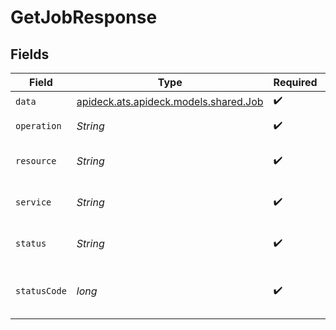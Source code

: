 # GetJobResponse


## Fields

| Field                                                               | Type                                                                | Required                                                            | Description                                                         | Example                                                             |
| ------------------------------------------------------------------- | ------------------------------------------------------------------- | ------------------------------------------------------------------- | ------------------------------------------------------------------- | ------------------------------------------------------------------- |
| `data`                                                              | [apideck.ats.apideck.models.shared.Job](../../models/shared/Job.md) | :heavy_check_mark:                                                  | N/A                                                                 |                                                                     |
| `operation`                                                         | *String*                                                            | :heavy_check_mark:                                                  | Operation performed                                                 | one                                                                 |
| `resource`                                                          | *String*                                                            | :heavy_check_mark:                                                  | Unified API resource name                                           | Jobs                                                                |
| `service`                                                           | *String*                                                            | :heavy_check_mark:                                                  | Apideck ID of service provider                                      | lever                                                               |
| `status`                                                            | *String*                                                            | :heavy_check_mark:                                                  | HTTP Response Status                                                | OK                                                                  |
| `statusCode`                                                        | *long*                                                              | :heavy_check_mark:                                                  | HTTP Response Status Code                                           | 200                                                                 |